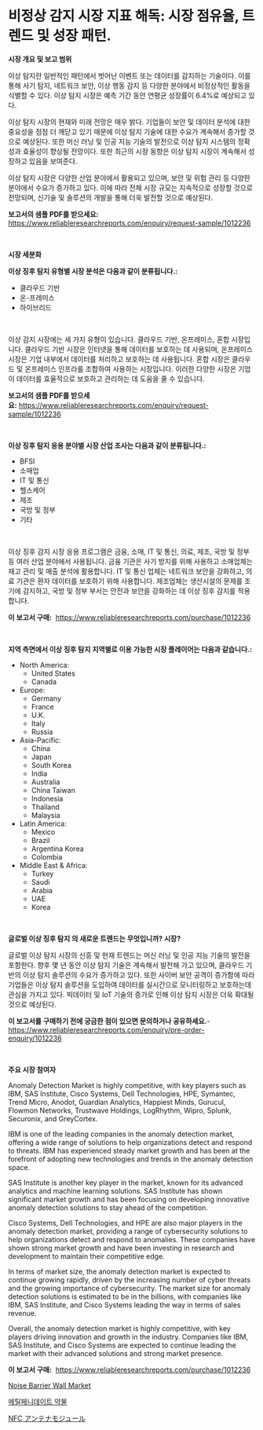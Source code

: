 <p><h1>비정상 감지 시장 지표 해독: 시장 점유율, 트렌드 및 성장 패턴.</h1></p><p><strong>시장 개요 및 보고 범위</strong></p>
<p><p>이상 탐지란 일반적인 패턴에서 벗어난 이벤트 또는 데이터를 감지하는 기술이다. 이를 통해 사기 탐지, 네트워크 보안, 이상 행동 감지 등 다양한 분야에서 비정상적인 활동을 식별할 수 있다. 이상 탐지 시장은 예측 기간 동안 연평균 성장률이 6.4%로 예상되고 있다.</p><p>이상 탐지 시장의 현재와 미래 전망은 매우 밝다. 기업들이 보안 및 데이터 분석에 대한 중요성을 점점 더 깨닫고 있기 때문에 이상 탐지 기술에 대한 수요가 계속해서 증가할 것으로 예상된다. 또한 머신 러닝 및 인공 지능 기술의 발전으로 이상 탐지 시스템의 정확성과 효율성이 향상될 전망이다. 또한 최근의 시장 동향은 이상 탐지 시장이 계속해서 성장하고 있음을 보여준다.</p><p>이상 탐지 시장은 다양한 산업 분야에서 활용되고 있으며, 보안 및 위험 관리 등 다양한 분야에서 수요가 증가하고 있다. 이에 따라 전체 시장 규모는 지속적으로 성장할 것으로 전망되며, 신기술 및 솔루션의 개발을 통해 더욱 발전할 것으로 예상된다.</p></p>
<p><strong>보고서의 샘플 PDF를 받으세요:</strong> <a href="https://www.reliableresearchreports.com/enquiry/request-sample/1012236">https://www.reliableresearchreports.com/enquiry/request-sample/1012236</a></p>
<p>&nbsp;</p>
<p><strong>시장 세분화</strong></p>
<p><strong>이상 징후 탐지 유형별 시장 분석은 다음과 같이 분류됩니다.:</strong></p>
<p><ul><li>클라우드 기반</li><li>온-프레미스</li><li>하이브리드</li></ul></p>
<p>&nbsp;</p>
<p><p>이상 감지 시장에는 세 가지 유형이 있습니다. 클라우드 기반, 온프레미스, 혼합 시장입니다. 클라우드 기반 시장은 인터넷을 통해 데이터를 보호하는 데 사용되며, 온프레미스 시장은 기업 내부에서 데이터를 처리하고 보호하는 데 사용됩니다. 혼합 시장은 클라우드 및 온프레미스 인프라를 조합하여 사용하는 시장입니다. 이러한 다양한 시장은 기업이 데이터를 효율적으로 보호하고 관리하는 데 도움을 줄 수 있습니다.</p></p>
<p><strong>보고서의 샘플 PDF를 받으세요:</strong>&nbsp;<a href="https://www.reliableresearchreports.com/enquiry/request-sample/1012236">https://www.reliableresearchreports.com/enquiry/request-sample/1012236</a></p>
<p>&nbsp;</p>
<p><strong> 이상 징후 탐지 응용 분야별 시장 산업 조사는 다음과 같이 분류됩니다.:</strong></p>
<p><ul><li>BFSI</li><li>소매업</li><li>IT 및 통신</li><li>헬스케어</li><li>제조</li><li>국방 및 정부</li><li>기타</li></ul></p>
<p>&nbsp;</p>
<p><p>이상 징후 감지 시장 응용 프로그램은 금융, 소매, IT 및 통신, 의료, 제조, 국방 및 정부 등 여러 산업 분야에서 사용됩니다. 금융 기관은 사기 방지를 위해 사용하고 소매업체는 재고 관리 및 매출 분석에 활용합니다. IT 및 통신 업체는 네트워크 보안을 강화하고, 의료 기관은 환자 데이터를 보호하기 위해 사용합니다. 제조업체는 생산시설의 문제를 조기에 감지하고, 국방 및 정부 부서는 안전과 보안을 강화하는 데 이상 징후 감지를 적용합니다.</p></p>
<p><strong>이 보고서 구매:</strong>&nbsp; <a href="https://www.reliableresearchreports.com/purchase/1012236">https://www.reliableresearchreports.com/purchase/1012236</a></p>
<p>&nbsp;</p>
<p><strong>지역 측면에서 이상 징후 탐지 지역별로 이용 가능한 시장 플레이어는 다음과 같습니다.:</strong></p>
<p><ul>
    <li>
        North America:
        <ul>
            <li>United States</li>
            <li>Canada</li>
        </ul>
    </li>
    <li>
        Europe:
        <ul>
            <li>Germany</li>
            <li>France</li>
            <li>U.K.</li>
            <li>Italy</li>
            <li>Russia</li>
        </ul>
    </li>
    <li>
        Asia-Pacific:
        <ul>
            <li>China</li>
            <li>Japan</li>
            <li>South Korea</li>
            <li>India</li>
            <li>Australia</li>
            <li>China Taiwan</li>
            <li>Indonesia</li>
            <li>Thailand</li>
            <li>Malaysia</li>
        </ul>
    </li>
    <li>
        Latin America:
        <ul>
            <li>Mexico</li>
            <li>Brazil</li>
            <li>Argentina Korea</li>
            <li>Colombia</li>
        </ul>
    </li>
    <li>
        Middle East & Africa:
        <ul>
            <li>Turkey</li>
            <li>Saudi</li>
            <li>Arabia</li>
            <li>UAE</li>
            <li>Korea</li>
        </ul>
    </li>
    </ul></p>
<p>&nbsp;</p>
<p><strong>글로벌 이상 징후 탐지 의 새로운 트렌드는 무엇입니까? 시장?</strong></p>
<p><p>글로벌 이상 탐지 시장의 신흥 및 현재 트렌드는 머신 러닝 및 인공 지능 기술의 발전을 포함한다. 향후 몇 년 동안 이상 탐지 기술은 계속해서 발전해 가고 있으며, 클라우드 기반의 이상 탐지 솔루션의 수요가 증가하고 있다. 또한 사이버 보안 공격이 증가함에 따라 기업들은 이상 탐지 솔루션을 도입하여 데이터를 실시간으로 모니터링하고 보호하는데 관심을 가지고 있다. 빅데이터 및 IoT 기술의 증가로 인해 이상 탐지 시장은 더욱 확대될 것으로 예상된다.</p></p>
<p><strong>이 보고서를 구매하기 전에 궁금한 점이 있으면 문의하거나 공유하세요.</strong>- <a href="https://www.reliableresearchreports.com/enquiry/pre-order-enquiry/1012236">https://www.reliableresearchreports.com/enquiry/pre-order-enquiry/1012236</a></p>
<p>&nbsp;</p>
<p><strong>주요 시장 참여자</strong></p>
<p><p>Anomaly Detection Market is highly competitive, with key players such as IBM, SAS Institute, Cisco Systems, Dell Technologies, HPE, Symantec, Trend Micro, Anodot, Guardian Analytics, Happiest Minds, Gurucul, Flowmon Networks, Trustwave Holdings, LogRhythm, Wipro, Splunk, Securonix, and GreyCortex.</p><p>IBM is one of the leading companies in the anomaly detection market, offering a wide range of solutions to help organizations detect and respond to threats. IBM has experienced steady market growth and has been at the forefront of adopting new technologies and trends in the anomaly detection space.</p><p>SAS Institute is another key player in the market, known for its advanced analytics and machine learning solutions. SAS Institute has shown significant market growth and has been focusing on developing innovative anomaly detection solutions to stay ahead of the competition.</p><p>Cisco Systems, Dell Technologies, and HPE are also major players in the anomaly detection market, providing a range of cybersecurity solutions to help organizations detect and respond to anomalies. These companies have shown strong market growth and have been investing in research and development to maintain their competitive edge.</p><p>In terms of market size, the anomaly detection market is expected to continue growing rapidly, driven by the increasing number of cyber threats and the growing importance of cybersecurity. The market size for anomaly detection solutions is estimated to be in the billions, with companies like IBM, SAS Institute, and Cisco Systems leading the way in terms of sales revenue.</p><p>Overall, the anomaly detection market is highly competitive, with key players driving innovation and growth in the industry. Companies like IBM, SAS Institute, and Cisco Systems are expected to continue leading the market with their advanced solutions and strong market presence.</p></p>
<p><strong>이 보고서 구매:</strong>&nbsp;&nbsp;<a href="https://www.reliableresearchreports.com/purchase/1012236">https://www.reliableresearchreports.com/purchase/1012236</a></p>
<p><p><a href="https://github.com/RichRobinson5/Market-Research-Report-List-4/blob/main/noise-barrier-wall-market.md">Noise Barrier Wall Market</a></p><p><a href="https://medium.com/@genius6587678/%EB%A9%94%EC%B9%A0%ED%8E%98%EB%8B%88%EB%8D%B0%EC%9D%B4%ED%8A%B8-%EC%95%BD%EB%AC%BC-%EC%8B%9C%EC%9E%A5-%EB%B6%84%EC%84%9D-cagr-%EC%8B%9C%EC%9E%A5-%EC%84%B8%EB%B6%84%ED%99%94-%EB%B0%8F-%EA%B8%80%EB%A1%9C%EB%B2%8C-%EC%82%B0%EC%97%85-%EA%B0%9C%EC%9A%94-b975eb03e6d7">메틸페니데이트 약물</a></p><p><a href="https://github.com/oqoeusbvpadwjs08/Market-Research-Report-List-1/blob/main/27987586839.md">NFC アンテナモジュール</a></p></p>
